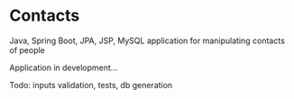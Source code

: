 # Contacts
Java, Spring Boot, JPA, JSP, MySQL application for manipulating contacts of people

Application in development...

Todo: inputs validation, tests, db generation
